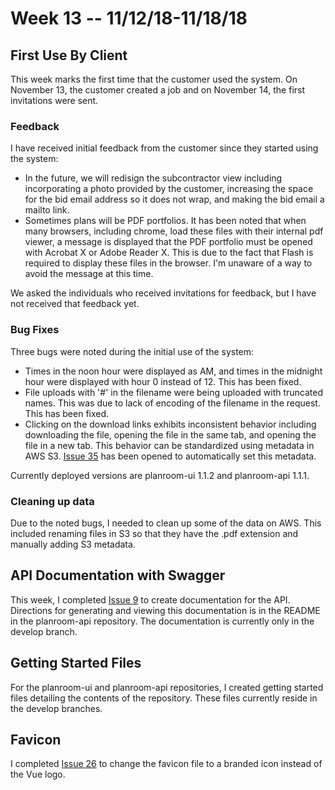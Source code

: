 # Week 13 -- 11/12/18-11/18/18

## First Use By Client
This week marks the first time that the customer used the system. On November 13, the customer created a job and on November 14, the first invitations were sent.
### Feedback
I have received initial feedback from the customer since they started using the system:
 - In the future, we will redisign the subcontractor view including incorporating a photo provided by the customer, increasing the space for the bid email address so it does not wrap, and making the bid email a mailto link.
 - Sometimes plans will be PDF portfolios. It has been noted that when many browsers, including chrome, load these files with their internal pdf viewer, a message is displayed that the PDF portfolio must be opened with Acrobat X or Adobe Reader X. This is due to the fact that Flash is required to display these files in the browser.  I'm unaware of a way to avoid the message at this time.

 We asked the individuals who received invitations for feedback, but I have not received that feedback yet.

### Bug Fixes 
Three bugs were noted during the initial use of the system:
 - Times in the noon hour were displayed as AM, and times in the midnight hour were displayed with hour 0 instead of 12. This has been fixed.
 - File uploads with '#' in the filename were being uploaded with truncated names. This was due to lack of encoding of the filename in the request.  This has been fixed.
 - Clicking on the download links exhibits inconsistent behavior including downloading the file, opening the file in the same tab, and opening the file in a new tab.  This behavior can be standardized using metadata in AWS S3. [Issue 35](https://github.com/mjsmith11/planroom-journal/issues/35) has been opened to automatically set this metadata.

Currently deployed versions are planroom-ui 1.1.2 and planroom-api 1.1.1.


### Cleaning up data
Due to the noted bugs, I needed to clean up some of the data on AWS. This included renaming files in S3 so that they have the .pdf extension and manually adding S3 metadata.


## API Documentation with Swagger
This week, I completed [Issue 9](https://github.com/mjsmith11/planroom-journal/issues/9) to create documentation for the API.  Directions for generating and viewing this documentation is in the README in the planroom-api repository.  The documentation is currently only in the develop branch.

## Getting Started Files
For the planroom-ui and planroom-api repositories, I created getting started files detailing the contents of the repository. These files currently reside in the develop branches.

## Favicon
I completed [Issue 26](https://github.com/mjsmith11/planroom-journal/issues/26) to change the favicon file to a branded icon instead of the Vue logo.